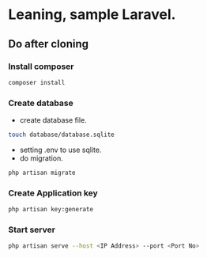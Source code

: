 # Leaning, sample Laravel.
## Do after cloning
### Install composer
```sh
composer install
```
### Create database
- create database file.
```sh
touch database/database.sqlite
```
- setting .env to use sqlite.
- do migration.
```sh
php artisan migrate
```
### Create Application key
```sh
php artisan key:generate
```
### Start server
```sh
php artisan serve --host <IP Address> --port <Port No>
```
